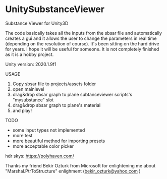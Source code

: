 # UnitySubstanceViewer
Substance Viewer for Unity3D

The code basically takes all the inputs from the sbsar file and automatically creates a gui and it allows the user to change the parameters in real time (depending on the resolution of course). It's been sitting on the hard drive for years. I hope it will be useful for someone. It is not completely finished as it is a hobby project.

Unity version: 2020.1.9f1

USAGE 
1) Copy sbsar file to projects/assets folder
2) open mainlevel
3) drag&drop sbsar graph to plane subtanceviewer scripts's "mysubstance" slot
4) drag&drop sbsar graph to plane's material
5) and play! 



TODO
- some input types not implemented
- more test
- more beautiful method for importing presets
- more acceptable color picker
 
 
 
hdr skys: https://polyhaven.com/

Thanks my friend Bekir Ozturk from  Microsoft for enlightening me about "Marshal.PtrToStructure" enlighment (bekir_ozturk@yahoo.com )
 
